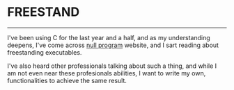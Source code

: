 # FREESTAND 
___


I've been using C for the last year and a half, and as my understanding deepens, I've come across [null program](https://nullprogram.com/) website, and I sart reading about freestanding executables.

I've also heard other professionals talking about such a thing, and while I am not even near these profesionals abilities, I want to write my own, functionalities to achieve the same result.


